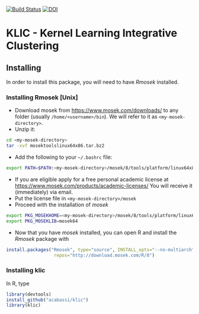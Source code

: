 [![Build Status](https://travis-ci.org/acabassi/klic.svg?branch=master)](https://travis-ci.org/acabassi/klic) [![DOI](https://zenodo.org/badge/134583683.svg)](https://zenodo.org/badge/latestdoi/134583683)

# KLIC - Kernel Learning Integrative Clustering

## Installing

In order to install this package, you will need to have _Rmosek_ installed.

### Installing Rmosek [Unix]

* Download mosek from https://www.mosek.com/downloads/ to any folder (usually `/home/<username>/bin`). We will refer to it as `<my-mosek-directory>`.
* Unzip it:
```bash
cd <my-mosek-directory>
tar -xvf mosektoolslinux64x86.tar.bz2
```
* Add the following to your `~/.bashrc` file:

```bash
export PATH=$PATH:<my-mosek-directory>/mosek/8/tools/platform/linux64x86/bin
```

* If you are eligible apply for a free personal academic license at https://www.mosek.com/products/academic-licenses/ You will receive it (immediately) via email.
* Put the license file in `<my-mosek-directory>/mosek`
* Proceed with the installation of _mosek_

```bash
export PKG_MOSEKHOME=<my-mosek-directory>/mosek/8/tools/platform/linux64x86
export PKG_MOSEKLIB=mosek64
```
* Now that you have _mosek_ installed, you can open R and install the _Rmosek_ package with
```R
install.packages("Rmosek", type="source", INSTALL_opts="--no-multiarch",
                  repos="http://download.mosek.com/R/8")
```

### Installing klic

In R, type
```R
library(devtools)
install_github("acabassi/klic")
library(klic)
```
